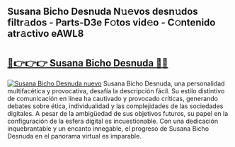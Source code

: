 ## Susana Bicho Desnuda N𝚞𝚎vos desn𝚞dos filtr𝚊dos - Parts-D3e F𝚘tos vid𝚎o - C𝚘ntenido atr𝚊ctivo eAWL8

# <h2><a href="http://mb7ta4t.tromn.icu/?c=Susana+Bicho+Desnuda">🔗👉👉👉 Susana Bicho Desnuda 🔗🔗</a></h2>

[![Susana Bicho Desnuda nuevo](https://i.imgur.com/pEAQMta.gif)](http://mb7ta4t.tromn.icu/?c=Susana+Bicho+Desnuda)
Susana Bicho Desnuda, una personalidad multifacética y provocativa, desafía la descripción fácil. Su estilo distintivo de comunicación en línea ha cautivado y provocado críticas, generando debates sobre ética, individualidad y las complejidades de las sociedades digitales. A pesar de la ambigüedad de sus objetivos futuros, su papel en la configuración de la esfera digital es incuestionable. Con una dedicación inquebrantable y un encanto innegable, el progreso de Susana Bicho Desnuda en el panorama virtual es imparable.
